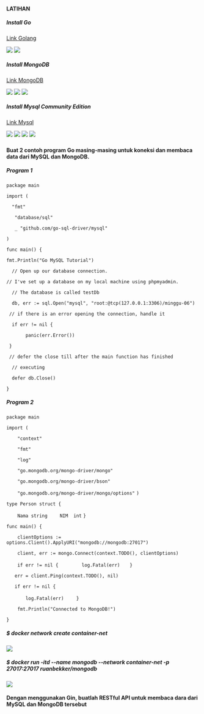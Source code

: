 #### LATIHAN
##### Install Go
[Link Golang](https://golang.org/dl/)

![](https://github.com/Tyassasmita/tekn-cloud-computing/blob/master/minggu-06/Go.png)
![](https://github.com/Tyassasmita/tekn-cloud-computing/blob/master/minggu-06/Go1.png)
##### Install MongoDB
[Link MongoDB](https://www.mongodb.com/download-center/community)

![](https://github.com/Tyassasmita/tekn-cloud-computing/blob/master/minggu-06/Mo.png)
![](https://github.com/Tyassasmita/tekn-cloud-computing/blob/master/minggu-06/Mo1.png)
![](https://github.com/Tyassasmita/tekn-cloud-computing/blob/master/minggu-06/Mo2.png)
##### Install Mysql Community Edition
[Link Mysql](https://www.mysql.com/products/community/)

![](https://github.com/Tyassasmita/tekn-cloud-computing/blob/master/minggu-06/my1.jpg)
![](https://github.com/Tyassasmita/tekn-cloud-computing/blob/master/minggu-06/my2.jpg)
![](https://github.com/Tyassasmita/tekn-cloud-computing/blob/master/minggu-06/my3.jpg)
![](https://github.com/Tyassasmita/tekn-cloud-computing/blob/master/minggu-06/my4.jpg)
##### 
#### Buat 2 contoh program Go masing-masing untuk koneksi dan membaca data dari MySQL dan MongoDB.
##### Program 1

```package main```

```import (```

```  "fmt"```

 ```   "database/sql"```

 ```   _ "github.com/go-sql-driver/mysql"```

```)```

```func main() {```

```fmt.Println("Go MySQL Tutorial")```

```  // Open up our database connection.```

```// I've set up a database on my local machine using phpmyadmin.```

  ```  // The database is called testDb```

  ```  db, err := sql.Open("mysql", "root:@tcp(127.0.0.1:3306)/minggu-06")```

   ``` // if there is an error opening the connection, handle it```

  ```  if err != nil {```

 ```       panic(err.Error())```

 ``` }```

   ``` // defer the close till after the main function has finished```

  ```  // executing```

  ```  defer db.Close()```

```}```

##### Program 2
```package main```

```import (```

```    "context"```

```    "fmt"```

```    "log"```

```    "go.mongodb.org/mongo-driver/mongo"```

```    "go.mongodb.org/mongo-driver/bson"```

```    "go.mongodb.org/mongo-driver/mongo/options"```
```)```

```type Person struct {```

```    Nama string```
```    NIM  int```
```}```

```func main() {```

```    clientOptions := options.Client().ApplyURI("mongodb://mongodb:27017")```

```    client, err := mongo.Connect(context.TODO(), clientOptions)```

```    if err != nil {```
```        log.Fatal(err)```
 ```   }```

 ```   err = client.Ping(context.TODO(), nil)```

 ```   if err != nil {```

 ```       log.Fatal(err)```
```    }```

```    fmt.Println("Connected to MongoDB!")```

```}```
##### $ docker network create container-net
![](https://github.com/Tyassasmita/tekn-cloud-computing/blob/master/minggu-06/Mo3.png)
##### $ docker run -itd --name mongodb --network container-net -p 27017:27017 ruanbekker/mongodb
![](https://github.com/Tyassasmita/tekn-cloud-computing/blob/master/minggu-06/Mo4.png)
#### Dengan menggunakan Gin, buatlah RESTful API untuk membaca dara dari MySQL dan MongoDB tersebut